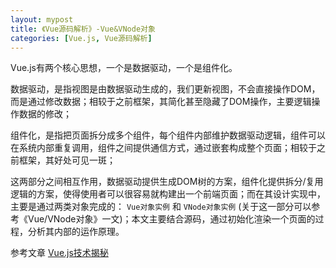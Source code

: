 ```yaml
---
layout: mypost
title: 《Vue源码解析》-Vue&VNode对象
categories: [Vue.js, Vue源码解析]
---
```


Vue.js有两个核心思想，一个是数据驱动，一个是组件化。

数据驱动，是指视图是由数据驱动生成的，我们更新视图，不会直接操作DOM，而是通过修改数据；相较于之前框架，其简化甚至隐藏了DOM操作，主要逻辑操作数据的修改；

组件化，是指把页面拆分成多个组件，每个组件内部维护数据驱动逻辑，组件可以在系统内部重复调用，组件之间提供通信方式，通过嵌套构成整个页面；相较于之前框架，其好处可见一斑；

这两部分之间相互作用，数据驱动提供生成DOM树的方案，组件化提供拆分/复用逻辑的方案，使得使用者可以很容易就构建出一个前端页面；而在其设计实现中，主要是通过两类对象完成的： `Vue对象实例` 和 `VNode对象实例` (关于这一部分可以参考《Vue/VNode对象》一文)；本文主要结合源码，通过初始化渲染一个页面的过程，分析其内部的运作原理。

参考文章 [Vue.js技术揭秘]([https://ustbhuangyi.github.io/vue-analysis/v2/prepare/](https://ustbhuangyi.github.io/vue-analysis/v2/prepare/))